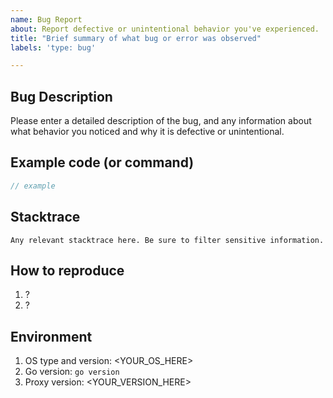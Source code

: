 ```yaml
---
name: Bug Report
about: Report defective or unintentional behavior you've experienced.
title: "Brief summary of what bug or error was observed"
labels: 'type: bug'

---
```


<!--

Thanks for stopping by to let us know something could be better!

**PLEASE READ**: If you have a support contract with Google, please create an
issue in the [support console](https://cloud.google.com/support/) instead of
filing on GitHub. This will ensure a timely response.

Please run down the following list and make sure you've tried the usual "quick fixes":

  - Search the issues already opened: https://github.com/GoogleCloudPlatform/alloydb-go-connector/issues
  - Check for answers on StackOverflow: https://stackoverflow.com/questions/tagged/google-alloydb

If you are still having issues, please include as much information as possible:

-->

## Bug Description

Please enter a detailed description of the bug, and any information about what
behavior you noticed and why it is defective or unintentional.

## Example code (or command)

```go
// example
```

## Stacktrace
```
Any relevant stacktrace here. Be sure to filter sensitive information.
```

## How to reproduce

  1. ?
  2. ?

## Environment

1. OS type and version: <YOUR_OS_HERE>
2. Go version: `go version`
2. Proxy version: <YOUR_VERSION_HERE>

